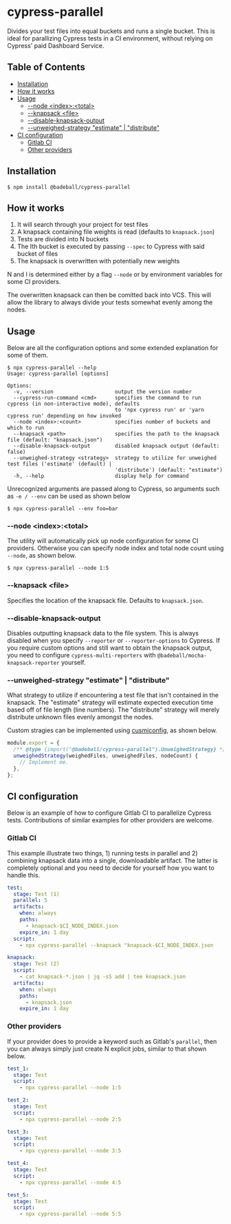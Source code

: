 # cypress-parallel

Divides your test files into equal buckets and runs a single bucket. This is ideal for parallizing
Cypress tests in a CI environment, without relying on Cypress' paid Dashboard Service.

## Table of Contents

- [Installation](#installation)
- [How it works](#how-it-works)
- [Usage](#usage)
  - [--node \<index>:\<total>](#--node-indextotal)
  - [--knapsack \<file>](#--knapsack-file)
  - [--disable-knapsack-output](#--disable-knapsack-output)
  - [--unweighed-strategy "estimate" | "distribute"](#--unweighed-strategy-estimate--distribute)
- [CI configuration](#ci-configuration)
  - [Gitlab CI](#gitlab-ci)
  - [Other providers](#other-providers)

## Installation

```
$ npm install @badeball/cypress-parallel
```

## How it works

1. It will search through your project for test files
2. A knapsack containing file weights is read (defaults to `knapsack.json`)
3. Tests are divided into N buckets
4. The Ith bucket is executed by passing `--spec` to Cypress with said bucket of files
5. The knapsack is overwritten with potentially new weights

N and I is determined either by a flag `--node` or by environment variables for some CI providers.

The overwritten knapsack can then be comitted back into VCS. This will allow the library to always
divide your tests somewhat evenly among the nodes.

## Usage

Below are all the configuration options and some extended explanation for some of them.

```
$ npx cypress-parallel --help
Usage: cypress-parallel [options]

Options:
  -v, --version                    output the version number
  --cypress-run-command <cmd>      specifies the command to run cypress (in non-interactive mode), defaults
                                   to 'npx cypress run' or 'yarn cypress run' depending on how invoked
  --node <index>:<count>           specifies number of buckets and which to run
  --knapsack <path>                specifies the path to the knapsack file (default: "knapsack.json")
  --disable-knapsack-output        disabled knapsack output (default: false)
  --unweighed-strategy <strategy>  strategy to utilize for unweighed test files ('estimate' (default) |
                                   'distribute') (default: "estimate")
  -h, --help                       display help for command
```

Unrecognized arguments are passed along to Cypress, so arguments such as `-e / --env` can be used
as shown below

```
$ npx cypress-parallel --env foo=bar
```

### --node \<index>:\<total>

The utility will automatically pick up node configuration for some CI providers. Otherwise you can
specify node index and total node count using `--node`, as shown below.

```
$ npx cypress-parallel --node 1:5
```

### --knapsack \<file>

Specifies the location of the knapsack file. Defaults to `knapsack.json`.

### --disable-knapsack-output

Disables outputting knapsack data to the file system. This is always disabled when you specify
`--reporter` or `--reporter-options` to Cypress. If you require custom options and still want to
obtain the knapsack output, you need to configure `cypress-multi-reporters` with
`@badeball/mocha-knapsack-reporter` yourself.

### --unweighed-strategy "estimate" | "distribute"

What strategy to utilize if encountering a test file that isn't contained in the knapsack. The
"estimate" strategy will estimate expected execution time based off of file length (line numbers).
The "distribute" strategy will merely distribute unknown files evenly amongst the nodes.

Custom stragies can be implemented using [cusmiconfig][cusmiconfig], as shown below.

```js
module.export = {
  /** @type {import("@badeball/cypress-parallel").UnweighedStrategy} */
  unweighedStrategy(weighedFiles, unweighedFiles, nodeCount) {
    // Implement me.
  },
};
```

[cusmiconfig]: https://github.com/davidtheclark/cosmiconfig

## CI configuration

Below is an example of how to configure Gitlab CI to parallelize Cypress tests. Contributions of
similar examples for other providers are welcome.

### Gitlab CI

This example illustrate two things, 1) running tests in parallel and 2) combining knapsack data into
a single, downloadable artifact. The latter is completely optional and you need to decide for
yourself how you want to handle this.

```yaml
test:
  stage: Test (1)
  parallel: 5
  artifacts:
    when: always
    paths:
      - knapsack-$CI_NODE_INDEX.json
    expire_in: 1 day
  script:
    - npx cypress-parallel --knapsack "knapsack-$CI_NODE_INDEX.json

knapsack:
  stage: Test (2)
  script:
    - cat knapsack-*.json | jq -sS add | tee knapsack.json
  artifacts:
    when: always
    paths:
      - knapsack.json
    expire_in: 1 day
```

### Other providers

If your provider does to provide a keyword such as Gitlab's `parallel`, then you can always simply
just create N explicit jobs, similar to that shown below.

```yaml
test_1:
  stage: Test
  script:
    - npx cypress-parallel --node 1:5

test_2:
  stage: Test
  script:
    - npx cypress-parallel --node 2:5

test_3:
  stage: Test
  script:
    - npx cypress-parallel --node 3:5

test_4:
  stage: Test
  script:
    - npx cypress-parallel --node 4:5

test_5:
  stage: Test
  script:
    - npx cypress-parallel --node 5:5
```
